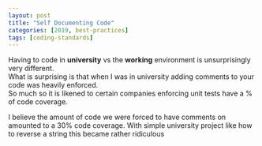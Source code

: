 ```yaml
---
layout: post
title: "Self Documenting Code"
categories: [2019, best-practices]
tags: [coding-standards]
---
```


Having to code in **university** vs the **working** environment is unsurprisingly very different.  
What is surprising is that when I was in university adding comments to your code was heavily enforced.  
So much so it is likened to certain companies enforcing unit tests have a % of code coverage.

I believe the amount of code we were forced to have comments on amounted to a 30% code coverage.
With simple university project like how to reverse a string this became rather ridiculous